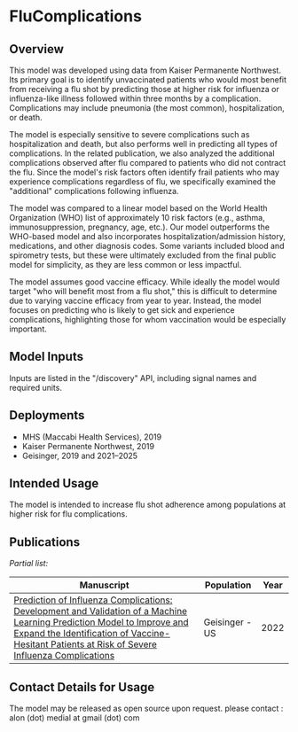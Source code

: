 # FluComplications

## Overview
This model was developed using data from Kaiser Permanente Northwest. Its primary goal is to identify unvaccinated patients who would most benefit from receiving a flu shot by predicting those at higher risk for influenza or influenza-like illness followed within three months by a complication. Complications may include pneumonia (the most common), hospitalization, or death.

The model is especially sensitive to severe complications such as hospitalization and death, but also performs well in predicting all types of complications. In the related publication, we also analyzed the additional complications observed after flu compared to patients who did not contract the flu. Since the model's risk factors often identify frail patients who may experience complications regardless of flu, we specifically examined the "additional" complications following influenza.

The model was compared to a linear model based on the World Health Organization (WHO) list of approximately 10 risk factors (e.g., asthma, immunosuppression, pregnancy, age, etc.). Our model outperforms the WHO-based model and also incorporates hospitalization/admission history, medications, and other diagnosis codes. Some variants included blood and spirometry tests, but these were ultimately excluded from the final public model for simplicity, as they are less common or less impactful.

The model assumes good vaccine efficacy. While ideally the model would target "who will benefit most from a flu shot," this is difficult to determine due to varying vaccine efficacy from year to year. Instead, the model focuses on predicting who is likely to get sick and experience complications, highlighting those for whom vaccination would be especially important.

## Model Inputs

Inputs are listed in the "/discovery" API, including signal names and required units.

## Deployments

- MHS (Maccabi Health Services), 2019
- Kaiser Permanente Northwest, 2019
- Geisinger, 2019 and 2021–2025

## Intended Usage

The model is intended to increase flu shot adherence among populations at higher risk for flu complications.

## Publications

*Partial list:*

| Manuscript | Population | Year |
|------------|------------|------|
| [Prediction of Influenza Complications: Development and Validation of a Machine Learning Prediction Model to Improve and Expand the Identification of Vaccine-Hesitant Patients at Risk of Severe Influenza Complications](https://pubmed.ncbi.nlm.nih.gov/35893436/) | Geisinger - US | 2022 |

## Contact Details for Usage

The model may be released as open source upon request.
please contact : alon (dot) medial at gmail (dot) com